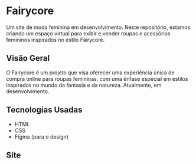 # Fairycore 

Um site de moda feminina em desenvolvimento. Neste repositório, estamos criando um espaço virtual para exibir e vender roupas e acessórios femininos inspirados no estilo Fairycore.

## Visão Geral

O Fairycore é um projeto que visa oferecer uma experiência única de compra online para roupas femininas, com uma ênfase especial em estilos inspirados no mundo da fantasia e da natureza. Atualmente, em desenvolvimento.

## Tecnologias Usadas

- HTML
- CSS
- Figma (para o design)

## Site

